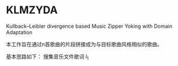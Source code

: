 # KLMZYDA
Kullback–Leibler divergence based Music Zipper Yoking with Domain Adaptation

本工作旨在通过n首歌曲的片段拼接成为与目标歌曲风格相似的歌曲。

基本思路如下：
搜集音乐文件歌词
${l_1}$
